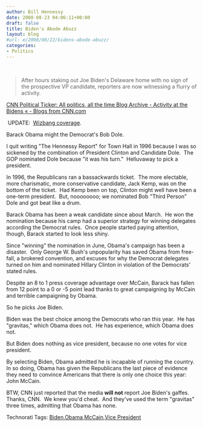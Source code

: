 ```yaml
---
author: Bill Hennessy
date: 2008-08-23 04:06:11+00:00
draft: false
title: Biden's Abode Abuzz
layout: blog
#url: e/2008/08/22/bidens-abode-abuzz/
categories:
- Politics
---
```


 


> After hours staking out Joe Biden's Delaware home with no sign of the prospective VP candidate, reporters are now witnessing a flurry of activity.


[CNN Political Ticker: All politics, all the time Blog Archive - Activity at the Bidens « - Blogs from CNN.com](https://politicalticker.blogs.cnn.com/2008/08/22/activity-at-the-bidens/)

 UPDATE:  [Wizbang coverage](https://wizbangblog.com/).

Barack Obama might the Democrat's Bob Dole.

I quit writing "The Hennessy Report" for Town Hall in 1996 because I was so sickened by the combination of President Clinton and Candidate Dole.  The GOP nominated Dole because "it was his turn."  Helluvaway to pick a president.

In 1996, the Republicans ran a bassackwards ticket.  The more electable, more charismatic, more conservative candidate, Jack Kemp, was on the bottom of the ticket.  Had Kemp been on top, Clinton might well have been a one-term president.  But, noooooooo; we nominated Bob "Third Person" Dole and got beat like a drum.

Barack Obama has been a weak candidate since about March.  He won the nomination because his camp had a superior strategy for winning delegates according the Democrat rules.  Once people started paying attention, though, Barack started to look less shiny.

Since "winning" the nomination in June, Obama's campaign has been a disaster.  Only George W. Bush's unpopularity has saved Obama from free-fall, a brokered convention, and excuses for why the Democrat delegates turned on him and nominated Hillary Clinton in violation of the Democrats' stated rules.

Despite an 8 to 1 press coverage advantage over McCain, Barack has fallen from 12 point to a 0 or -5 point lead thanks to great campaigning by McCain and terrible campaigning by Obama.

So he picks Joe Biden.

Biden was the best choice among the Democrats who ran this year.  He has "gravitas," which Obama does not.  He has experience, which Obama does not.

But Biden does nothing as vice president, because no one votes for vice president.

By selecting Biden, Obama admitted he is incapable of running the country.  In so doing, Obama has given the Republicans the last piece of evidence they need to convince Americans that there is only one choice this year:  John McCain.

BTW, CNN just reported that the media **will not** report Joe Biden's gaffes.  Thanks, CNN.  We knew you'd cheat.  And they've used the term "gravitas" three times, admitting that Obama has none.


Technorati Tags: [Biden](https://technorati.com/tags/Biden),[Obama](https://technorati.com/tags/Obama),[McCain](https://technorati.com/tags/McCain),[Vice President](https://technorati.com/tags/Vice%20President)
